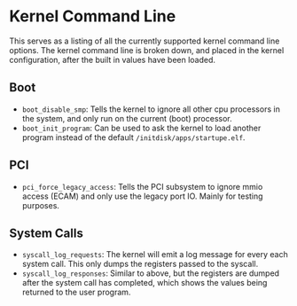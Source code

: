 # Kernel Command Line
This serves as a listing of all the currently supported kernel command line options. The kernel command line is broken down, and placed in the kernel configuration, after the built in values have been loaded.

## Boot
- `boot_disable_smp`: Tells the kernel to ignore all other cpu processors in the system, and only run on the current (boot) processor.
- `boot_init_program`: Can be used to ask the kernel to load another program instead of the default `/initdisk/apps/startupe.elf`.

## PCI
- `pci_force_legacy_access`: Tells the PCI subsystem to ignore mmio access (ECAM) and only use the legacy port IO. Mainly for testing purposes.

## System Calls
- `syscall_log_requests`: The kernel will emit a log message for every each system call. This only dumps the registers passed to the syscall.
- `syscall_log_responses`: Similar to above, but the registers are dumped after the system call has completed, which shows the values being returned to the user program.
